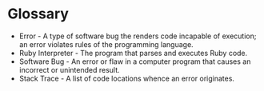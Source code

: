# Glossary

* Error - A type of software bug the renders code incapable of execution; an error violates rules of the programming language.
* Ruby Interpreter - The program that parses and executes Ruby code.
* Software Bug - An error or flaw in a computer program that causes an incorrect or unintended result.
* Stack Trace - A list of code locations whence an error originates.
